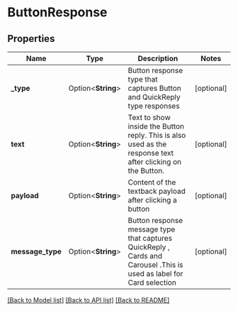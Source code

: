 # ButtonResponse

## Properties

Name | Type | Description | Notes
------------ | ------------- | ------------- | -------------
**_type** | Option<**String**> | Button response type that captures Button and QuickReply type responses | [optional]
**text** | Option<**String**> | Text to show inside the Button reply. This is also used as the response text after clicking on the Button. | [optional]
**payload** | Option<**String**> | Content of the textback payload after clicking a button | [optional]
**message_type** | Option<**String**> | Button response message type that captures QuickReply , Cards and Carousel .This is used  as label for Card selection | [optional]

[[Back to Model list]](../README.md#documentation-for-models) [[Back to API list]](../README.md#documentation-for-api-endpoints) [[Back to README]](../README.md)


